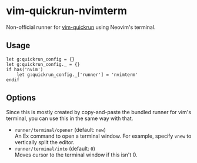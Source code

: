 # vim-quickrun-nvimterm

Non-official runner for [vim-quickrun](https://github.com/thinca/vim-quickrun) using Neovim's terminal.

## Usage

```vim
let g:quickrun_config = {}
let g:quickrun_config._ = {}
if has('nvim')
    let g:quickrun_config._['runner'] = 'nvimterm'
endif
```

## Options

Since this is mostly created by copy-and-paste the bundled runner for vim's terminal, you can use this in the same way with that.

- `runner/terminal/opener` (default: `new`)  
    An Ex command to open a terminal window.  For example, specify `vnew` to vertically split the editor.
- `runner/terminal/into` (default: `0`)  
    Moves cursor to the terminal window if this isn't 0.

